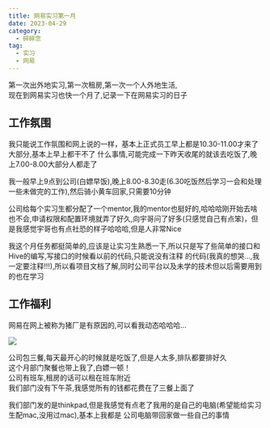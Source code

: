```yaml
---
title: 网易实习第一月
date: 2023-04-29
category:
  - 碎碎念
tag:
  - 实习
  - 网易
---
```

第一次出外地实习,第一次租房,第一次一个人外地生活,<br>
现在到网易实习也快一个月了,记录一下在网易实习的日子
## 工作氛围
我只能说工作氛围和网上说的一样，基本上正式员工早上都是10.30-11.00才来了大部分,基本上早上都干不了
什么事情,可能完成一下昨天收尾的就该去吃饭了,晚上7.00-8.00大部分人都走了

我一般早上9点到公司(白嫖早饭),晚上8.00-8.30走(6.30吃饭然后学习一会和处理一些未做完的工作),然后骑小黄车回家,只需要10分钟

公司给每个实习生都分配了一个mentor,我的mentor也挺好的,哈哈哈刚开始去啥也不会,申请权限和配置环境就弄了好久,向宇哥问了好多(只感觉自己有点笨)，但是我感觉宇哥也有点社恐的样子哈哈哈,但是人非常Nice

我这个月任务都挺简单的,应该是让实习生熟悉一下,所以只是写了些简单的接口和Hive的编写,写接口的时候看以前的代码,只能说没有注释
的代码(我真的想哭...,我一定要注释!!!),所以看项目文档了解,同时公司平台以及未学的技术但以后需要用到的也在学习

## 工作福利
网易在网上被称为猪厂是有原因的,可以看我动态哈哈哈...

![](https://cdn.jsdelivr.net/gh/CodeVmore/images/blog/20230429220214.png)

公司包三餐,每天最开心的时候就是吃饭了,但是人太多,排队都要排好久<br>
这个月部门聚餐也带上我了,白嫖一顿！<br>
公司有班车,租房的话可以租在班车附近<br>
我们部门没有下午茶,我感觉所有的钱都花费在了三餐上面了

我们部门发的是thinkpad,但是我感觉有点老了我用的是自己的电脑(希望能给实习生配mac,没用过mac),基本上我都是
公司电脑带回家做一些自己的事情





